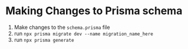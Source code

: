 

# Making Changes to Prisma schema
1. Make changes to the `schema.prisma` file
2. run `npx prisma migrate dev --name migration_name_here`
3. run `npx prisma generate`